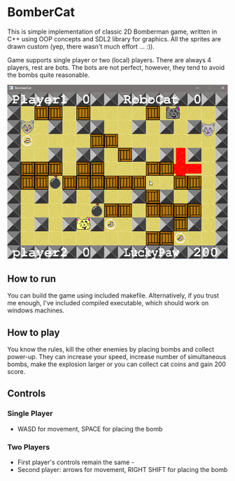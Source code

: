 # BomberCat
This is simple implementation of classic 2D Bomberman game, written in C++ 
using OOP concepts and SDL2 library for graphics. All the sprites are drawn custom (yep, there wasn't much effort ... :)).

Game supports single player or two (local) players. There are always 4 players, rest are bots. The bots are not perfect, however, they tend to avoid the bombs quite reasonable.

![game thumbnail](game_thumbnail.png)

## How to run
You can build the game using included makefile. Alternatively, if you trust me enough, I've included compiled executable, which should work on windows machines. 

## How to play
You know the rules, kill the other enemies by placing bombs and collect power-up. They can increase your speed, increase number of simultaneous bombs, make the explosion larger or you can collect cat coins and gain 200 score.

## Controls
### Single Player
- WASD for movement, SPACE for placing the bomb

### Two Players
- First player's controls remain the same -
- Second player: arrows for movement, RIGHT SHIFT for placing the bomb
